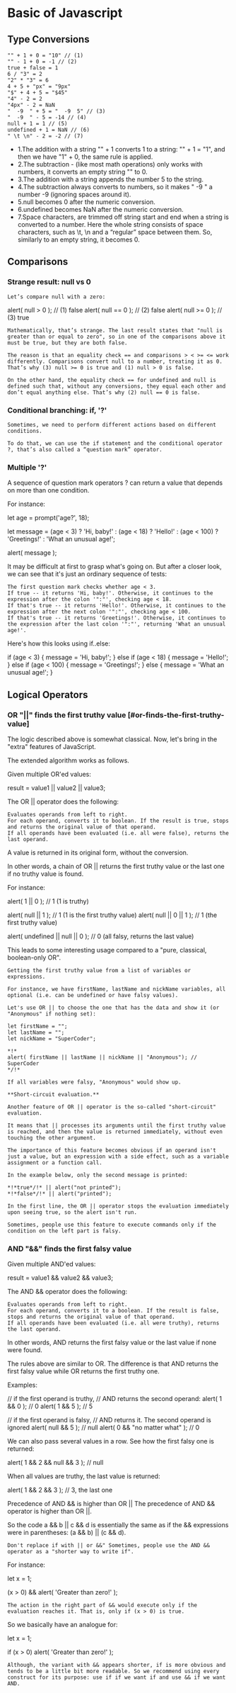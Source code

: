 # Basic of Javascript
## Type Conversions
```
"" + 1 + 0 = "10" // (1)
"" - 1 + 0 = -1 // (2)
true + false = 1
6 / "3" = 2
"2" * "3" = 6
4 + 5 + "px" = "9px"
"$" + 4 + 5 = "$45"
"4" - 2 = 2
"4px" - 2 = NaN
"  -9  " + 5 = "  -9  5" // (3)
"  -9  " - 5 = -14 // (4)
null + 1 = 1 // (5)
undefined + 1 = NaN // (6)
" \t \n" - 2 = -2 // (7)
```

* 1.The addition with a string "" + 1 converts 1 to a string: "" + 1 = "1", 
    and then we have "1" + 0, the same rule is applied.
* 2.The subtraction - (like most math operations) only works with numbers, 
    it converts an empty string "" to 0.
* 3.The addition with a string appends the number 5 to the string.
* 4.The subtraction always converts to numbers, so it makes " -9 " a number -9 (ignoring spaces around it).
* 5.null becomes 0 after the numeric conversion.
* 6.undefined becomes NaN after the numeric conversion.
* 7.Space characters, are trimmed off string start and end when a string is converted to a number. 
    Here the whole string consists of space characters, such as \t, \n and a “regular” space between them. 
    So, similarly to an empty string, it becomes 0.

## Comparisons
 ### Strange result: null vs 0

    Let’s compare null with a zero:

alert( null > 0 );  // (1) false
alert( null == 0 ); // (2) false
alert( null >= 0 ); // (3) true

    Mathematically, that’s strange. The last result states that "null is greater than or equal to zero", so in one of the comparisons above it must be true, but they are both false.

    The reason is that an equality check == and comparisons > < >= <= work differently. Comparisons convert null to a number, treating it as 0. That’s why (3) null >= 0 is true and (1) null > 0 is false.

    On the other hand, the equality check == for undefined and null is defined such that, without any conversions, they equal each other and don’t equal anything else. That’s why (2) null == 0 is false.

### Conditional branching: if, '?'

    Sometimes, we need to perform different actions based on different conditions.

    To do that, we can use the if statement and the conditional operator ?, that’s also called a “question mark” operator.

### Multiple '?'

A sequence of question mark operators ? can return a value that depends on more than one condition.

For instance:

let age = prompt('age?', 18);

let message = (age < 3) ? 'Hi, baby!' :
  (age < 18) ? 'Hello!' :
  (age < 100) ? 'Greetings!' :
  'What an unusual age!';

alert( message );

It may be difficult at first to grasp what's going on. But after a closer look, we can see that it's just an ordinary sequence of tests:

    The first question mark checks whether age < 3.
    If true -- it returns 'Hi, baby!'. Otherwise, it continues to the expression after the colon '":"', checking age < 18.
    If that's true -- it returns 'Hello!'. Otherwise, it continues to the expression after the next colon '":"', checking age < 100.
    If that's true -- it returns 'Greetings!'. Otherwise, it continues to the expression after the last colon '":"', returning 'What an unusual age!'.

Here's how this looks using if..else:

if (age < 3) {
  message = 'Hi, baby!';
} else if (age < 18) {
  message = 'Hello!';
} else if (age < 100) {
  message = 'Greetings!';
} else {
  message = 'What an unusual age!';
}

## Logical Operators
### OR "||" finds the first truthy value [#or-finds-the-first-truthy-value]

The logic described above is somewhat classical. Now, let's bring in the "extra" features of JavaScript.

The extended algorithm works as follows.

Given multiple OR'ed values:

result = value1 || value2 || value3;

The OR || operator does the following:

    Evaluates operands from left to right.
    For each operand, converts it to boolean. If the result is true, stops and returns the original value of that operand.
    If all operands have been evaluated (i.e. all were false), returns the last operand.

A value is returned in its original form, without the conversion.

In other words, a chain of OR || returns the first truthy value or the last one if no truthy value is found.

For instance:

alert( 1 || 0 ); // 1 (1 is truthy)

alert( null || 1 ); // 1 (1 is the first truthy value)
alert( null || 0 || 1 ); // 1 (the first truthy value)

alert( undefined || null || 0 ); // 0 (all falsy, returns the last value)

This leads to some interesting usage compared to a "pure, classical, boolean-only OR".

    Getting the first truthy value from a list of variables or expressions.

    For instance, we have firstName, lastName and nickName variables, all optional (i.e. can be undefined or have falsy values).

    Let's use OR || to choose the one that has the data and show it (or "Anonymous" if nothing set):

    let firstName = "";
    let lastName = "";
    let nickName = "SuperCoder";

    *!*
    alert( firstName || lastName || nickName || "Anonymous"); // SuperCoder
    */!*

    If all variables were falsy, "Anonymous" would show up.

    **Short-circuit evaluation.**

    Another feature of OR || operator is the so-called "short-circuit" evaluation.

    It means that || processes its arguments until the first truthy value is reached, and then the value is returned immediately, without even touching the other argument.

    The importance of this feature becomes obvious if an operand isn't just a value, but an expression with a side effect, such as a variable assignment or a function call.

    In the example below, only the second message is printed:

    *!*true*/!* || alert("not printed");
    *!*false*/!* || alert("printed");

    In the first line, the OR || operator stops the evaluation immediately upon seeing true, so the alert isn't run.

    Sometimes, people use this feature to execute commands only if the condition on the left part is falsy.

### AND "&&" finds the first falsy value

Given multiple AND'ed values:

result = value1 && value2 && value3;

The AND && operator does the following:

    Evaluates operands from left to right.
    For each operand, converts it to a boolean. If the result is false, stops and returns the original value of that operand.
    If all operands have been evaluated (i.e. all were truthy), returns the last operand.

In other words, AND returns the first falsy value or the last value if none were found.

The rules above are similar to OR. The difference is that AND returns the first falsy value while OR returns the first truthy one.

Examples:

// if the first operand is truthy,
// AND returns the second operand:
alert( 1 && 0 ); // 0
alert( 1 && 5 ); // 5

// if the first operand is falsy,
// AND returns it. The second operand is ignored
alert( null && 5 ); // null
alert( 0 && "no matter what" ); // 0

We can also pass several values in a row. See how the first falsy one is returned:

alert( 1 && 2 && null && 3 ); // null

When all values are truthy, the last value is returned:

alert( 1 && 2 && 3 ); // 3, the last one

Precedence of AND && is higher than OR || The precedence of AND && operator is higher than OR ||.

So the code a && b || c && d is essentially the same as if the && expressions were in parentheses: (a && b) || (c && d).

    Don't replace if with || or &&" Sometimes, people use the AND && operator as a "shorter way to write if".

For instance:

let x = 1;

(x > 0) && alert( 'Greater than zero!' );

    The action in the right part of && would execute only if the evaluation reaches it. That is, only if (x > 0) is true.

So we basically have an analogue for:

let x = 1;

if (x > 0) alert( 'Greater than zero!' );

    Although, the variant with && appears shorter, if is more obvious and tends to be a little bit more readable. So we recommend using every construct for its purpose: use if if we want if and use && if we want AND.
